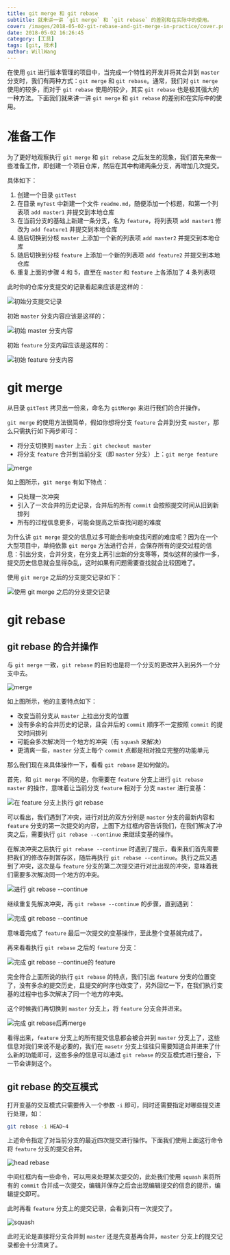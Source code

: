 ```yaml
---
title: git merge 和 git rebase
subtitle: 就来讲一讲 `git merge` 和 `git rebase` 的差别和在实际中的使用。
cover: /images/2018-05-02-git-rebase-and-git-merge-in-practice/cover.png
date: 2018-05-02 16:26:45
category: [工具]
tags: [git, 技术]
author: WillWang
---
```


在使用 `git` 进行版本管理的项目中，当完成一个特性的开发并将其合并到 `master` 分支时，我们有两种方式：`git merge` 和 `git rebase`。通常，我们对 `git merge` 使用的较多，而对于 `git rebase` 使用的较少，其实 `git rebase` 也是极其强大的一种方法。下面我们就来讲一讲 `git merge` 和 `git rebase` 的差别和在实际中的使用。

<!-- more -->

# 准备工作

为了更好地观察执行 `git merge` 和 `git rebase` 之后发生的现象，我们首先来做一些准备工作，即创建一个项目仓库，然后在其中构建两条分支，再增加几次提交。

具体如下：

1. 创建一个目录 `gitTest`
2. 在目录 `myTest` 中新建一个文件 `readme.md`，随便添加一个标题，和第一个列表项 `add master1` 并提交到本地仓库
3. 在当前分支的基础上新建一条分支，名为 `feature`，将列表项 `add master1` 修改为 `add feature1` 并提交到本地仓库
4. 随后切换到分枝 `master` 上添加一个新的列表项 `add master2` 并提交到本地仓库
5. 随后切换到分枝 `feature` 上添加一个新的列表项 `add feature2` 并提交到本地仓库
6. 重复上面的步骤 4 和 5，直至在 `master` 和 `feature` 上各添加了 4 条列表项

此时你的仓库分支提交的记录看起来应该是这样的：

![初始分支提交记录](/images/2018-05-02-git-rebase-and-git-merge-in-practice/init_branch_log.png)

初始 `master` 分支内容应该是这样的：

![初始 master 分支内容](/images/2018-05-02-git-rebase-and-git-merge-in-practice/init_master_branch.png)

初始 `feature` 分支内容应该是这样的：

![初始 feature 分支内容](/images/2018-05-02-git-rebase-and-git-merge-in-practice/init_feature_branch.png)

# git merge

从目录 `gitTest` 拷贝出一份来，命名为 `gitMerge` 来进行我们的合并操作。

`git merge` 的使用方法很简单，假如你想将分支 `feature` 合并到分支 `master`，那么只需执行如下两步即可：

- 将分支切换到 `master` 上去：`git checkout master`
- 将分支 `feature` 合并到当前分支（即 `master` 分支）上：`git merge feature`

![merge](/images/2018-05-02-git-rebase-and-git-merge-in-practice/merge.png)

如上图所示，`git merge` 有如下特点：

- 只处理一次冲突
- 引入了一次合并的历史记录，合并后的所有 `commit` 会按照提交时间从旧到新排列
- 所有的过程信息更多，可能会提高之后查找问题的难度

为什么讲 `git merge` 提交的信息过多可能会影响查找问题的难度呢？因为在一个大型项目中，单纯依靠 `git merge` 方法进行合并，会保存所有的提交过程的信息：引出分支，合并分支，在分支上再引出新的分支等等，类似这样的操作一多，提交历史信息就会显得杂乱，这时如果有问题需要查找就会比较困难了。

使用 `git merge` 之后的分支提交记录如下：

![使用 `git merge` 之后的分支提交记录](/images/2018-05-02-git-rebase-and-git-merge-in-practice/git_merge.png)

# git rebase

## git rebase 的合并操作

与 `git merge` 一致，`git rebase` 的目的也是将一个分支的更改并入到另外一个分支中去。

![merge](/images/2018-05-02-git-rebase-and-git-merge-in-practice/rebase.png)

如上图所示，他的主要特点如下：

- 改变当前分支从 `master` 上拉出分支的位置
- 没有多余的合并历史的记录，且合并后的 `commit` 顺序不一定按照 `commit` 的提交时间排列
- 可能会多次解决同一个地方的冲突（有 `squash` 来解决）
- 更清爽一些，`master` 分支上每个 `commit` 点都是相对独立完整的功能单元

那么我们现在来具体操作一下，看看 `git rebase` 是如何做的。

首先，和 `git merge` 不同的是，你需要在 `feature` 分支上进行 `git rebase master` 的操作，意味着让当前分支 `feature` 相对于 分支 `master` 进行变基：

![在 feature 分支上执行 `git rebase`](/images/2018-05-02-git-rebase-and-git-merge-in-practice/git_rebase_1.png)

可以看出，我们遇到了冲突，进行对比的双方分别是 `master` 分支的最新内容和 `feature` 分支的第一次提交的内容，上图下方红框内容告诉我们，在我们解决了冲突之后，需要执行 `git rebase --continue` 来继续变基的操作。

在解决冲突之后执行 `git rebase --continue` 时遇到了提示，看来我们首先需要把我们的修改存到暂存区，随后再执行 `git rebase --continue`。执行之后又遇到了冲突，这次是与 `feature` 分支的第二次提交进行对比出现的冲突，意味着我们需要多次解决同一个地方的冲突。

![进行 `git rebase --continue`](/images/2018-05-02-git-rebase-and-git-merge-in-practice/git_rebase_2.png)

继续重复先解决冲突，再 `git rebase --continue` 的步骤，直到遇到：

![完成 `git rebase --continue`](/images/2018-05-02-git-rebase-and-git-merge-in-practice/git_rebase_3.png)

意味着完成了 `feature` 最后一次提交的变基操作，至此整个变基就完成了。

再来看看执行 `git rebase` 之后的 `feature` 分支：

![完成 `git rebase --continue`的 feature](/images/2018-05-02-git-rebase-and-git-merge-in-practice/git_rebase_4.png)

完全符合上面所说的执行 `git rebase` 的特点，我们引出 `feature` 分支的位置变了，没有多余的提交历史，且提交的时序也改变了，另外回忆一下，在我们执行变基的过程中也多次解决了同一个地方的冲突。

这个时候我们再切换到 `master` 分支上，将 `feature` 分支合并进来。

![完成 `git rebase`后再merge](/images/2018-05-02-git-rebase-and-git-merge-in-practice/git_rebase_5.png)

看得出来，`feature` 分支上的所有提交信息都会被合并到 `master` 分支上了，这些信息对我们来说不是必要的，我们在 `masetr` 分支上往往只需要知道合并进来了什么新的功能即可，这些多余的信息可以通过 `git rebase` 的交互模式进行整合，下一节会讲到这个。

## git rebase 的交互模式

打开变基的交互模式只需要传入一个参数 `-i` 即可，同时还需要指定对哪些提交进行处理，如：

```bash
git rebase -i HEAD~4
```

上述命令指定了对当前分支的最近四次提交进行操作。下面我们使用上面这行命令将 `feature` 分支的提交合并。

![head rebase](/images/2018-05-02-git-rebase-and-git-merge-in-practice/git_rebase_6.png)

中间红框内有一些命令，可以用来处理某次提交的，此处我们使用 `squash` 来将所有的 `commit` 合并成一次提交，编辑并保存之后会出现编辑提交的信息的提示，编辑提交即可。

此时再看 `feature` 分支上的提交记录，会看到只有一次提交了。

![squash](/images/2018-05-02-git-rebase-and-git-merge-in-practice/git_rebase_7.png)

此时无论是直接将分支合并到 `master` 还是先变基再合并，`master` 分支上的提交记录都会十分清爽了。
